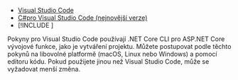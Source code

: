 * [Visual Studio Code](https://code.visualstudio.com/download)
* [C#pro Visual Studio Code (nejnovější verze)](https://marketplace.visualstudio.com/items?itemName=ms-vscode.csharp)
* [!INCLUDE [](~/includes/3.0-SDK.md)]

Pokyny pro Visual Studio Code používají .NET Core CLI pro ASP.NET Core vývojové funkce, jako je vytváření projektu. Můžete postupovat podle těchto pokynů na libovolné platformě (macOS, Linux nebo Windows) a pomocí editoru kódu. Pokud použijete jinou než Visual Studio Code, může se vyžadovat menší změna.
